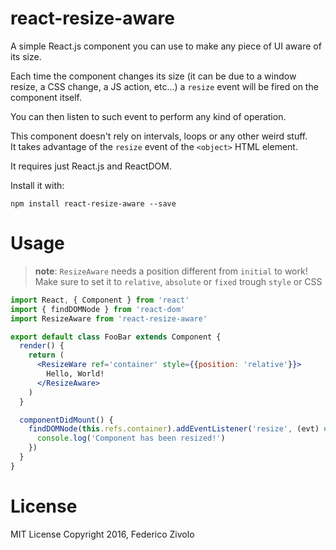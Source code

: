 # react-resize-aware

A simple React.js component you can use to make any piece of UI aware of its size.

Each time the component changes its size (it can be due to a window resize, a CSS change, a JS action, etc...)
a `resize` event will be fired on the component itself.

You can then listen to such event to perform any kind of operation.

This component doesn't rely on intervals, loops or any other weird stuff.  
It takes advantage of the `resize` event of the `<object>` HTML element.

It requires just React.js and ReactDOM.

Install it with:

```
npm install react-resize-aware --save
```

# Usage

> **note**: `ResizeAware` needs a position different from `initial` to work!  
> Make sure to set it to `relative`, `absolute` or `fixed` trough `style` or CSS

```jsx
import React, { Component } from 'react'
import { findDOMNode } from 'react-dom'
import ResizeAware from 'react-resize-aware'

export default class FooBar extends Component {
  render() {
    return (
      <ResizeWare ref='container' style={{position: 'relative'}}>
        Hello, World!
      </ResizeAware>
    )
  }

  componentDidMount() {
    findDOMNode(this.refs.container).addEventListener('resize', (evt) => {
      console.log('Component has been resized!')
    })
  }
}
```


# License

MIT License
Copyright 2016, Federico Zivolo
